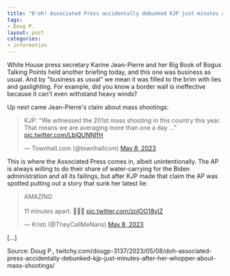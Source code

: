 ```yaml
---
title: "D'oh! Associated Press accidentally debunked KJP just minutes after her whopper about mass shootings"
tags:
- Doug P.
layout: post
categories:
- information
---
```


White House press secretary Karine Jean-Pierre and her Big Book of Bogus Talking Points held another briefing today, and this one was business as usual. And by "business as usual" we mean it was filled to the brim with lies and gaslighting. For example, did you know a border wall is ineffective because it can't even withstand heavy winds?

Up next came Jean-Pierre's claim about mass shootings:

<blockquote class="twitter-tweet"><p lang="en" dir="ltr">KJP: &quot;We witnessed the 201st mass shooting in this country this year. That means we are averaging more than one a day ...&quot; <a href="https://t.co/LbjQUNNIfH">pic.twitter.com/LbjQUNNIfH</a></p>&mdash; Townhall.com (@townhallcom) <a href="https://twitter.com/townhallcom/status/1655648806271082517">May 8, 2023</a></blockquote> <script async src="https://platform.x.com/widgets.js" charset="utf-8"></script>

This is where the Associated Press comes in, albeit unintentionally. The AP is always willing to do their share of water-carrying for the Biden administration and all its failings, but after KJP made that claim the AP was spotted putting out a story that sunk her latest lie:

<blockquote class="twitter-tweet"><p lang="en" dir="ltr">AMAZING <br><br>11 minutes apart. 🤦🏻‍♀️ <a href="https://t.co/zoIOO18vIZ">pic.twitter.com/zoIOO18vIZ</a></p>&mdash; Kristi (@TheyCallMeNans) <a href="https://twitter.com/TheyCallMeNans/status/1655660650113146895">May 8, 2023</a></blockquote> <script async src="https://platform.x.com/widgets.js" charset="utf-8"></script>

\[...\]

Source: Doug P., twitchy.com/dougp-3137/2023/05/08/doh-associated-press-accidentally-debunked-kjp-just-minutes-after-her-whopper-about-mass-shootings/
